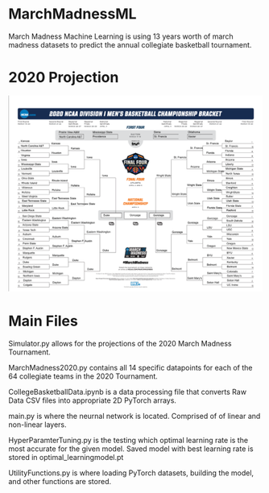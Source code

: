 # MarchMadnessML
March Madness Machine Learning is using 13 years worth of march madness datasets to predict the annual collegiate basketball tournament.

# 2020 Projection
<img src="images/2020 MarchMadnessResults.png" width = 800>

# Main Files
Simulator.py allows for the projections of the 2020 March Madness Tournament.

MarchMadness2020.py contains all 14 specific datapoints for each of the 64 collegiate teams in the 2020 Tournament.

CollegeBasketballData.ipynb is a data processing file that converts Raw Data CSV files into appropriate 2D PyTorch arrays.

main.py is where the neurnal network is located. Comprised of of linear and non-linear layers.

HyperParamterTuning.py is the testing which optimal learning rate is the most accurate for the given model. Saved model with best learning rate is stored in optimal_learningmodel.pt

UtilityFunctions.py is where loading PyTorch datasets, building the model, and other functions are stored.





